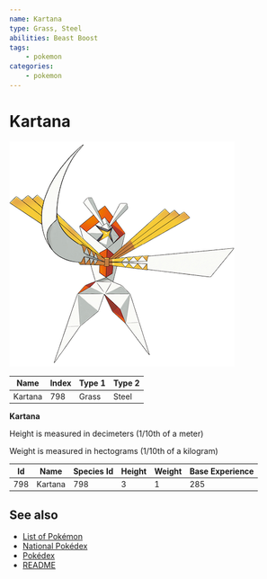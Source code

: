 ```yaml
---
name: Kartana
type: Grass, Steel
abilities: Beast Boost
tags:
    - pokemon
categories:
    - pokemon
---
```


# Kartana


![Kartana](images/798.png)

| **Name** | **Index** | **Type 1** | **Type 2** |
|----|----|----|----|
| Kartana | 798 | Grass | Steel  |

**Kartana** 


Height is measured in decimeters (1/10th of a meter)

Weight is measured in hectograms (1/10th of a kilogram)

| **Id** | **Name** | **Species Id** | **Height** | **Weight** | **Base Experience** |
|--------|----------|----------------|------------|------------|---------------------|
| 798 | Kartana | 798 | 3 | 1 | 285 |


## See also

- [List of Pokémon](../pokemon.md)
- [National Pokédex](../national_pokedex.md)
- [Pokédex](../pokedex.md)
- [README](../README.md)
